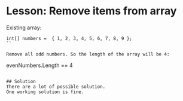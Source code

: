 ﻿# Lesson: Remove items from array

Existing array:

```
int[] numbers =  { 1, 2, 3, 4, 5, 6, 7, 8, 9 };
``

Remove all odd numbers. So the length of the array will be 4:
```
evenNumbers.Length == 4
```

## Solution
There are a lot of possible solution.
One working solution is fine.